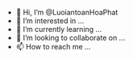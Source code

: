 - 👋 Hi, I’m @LuoiantoanHoaPhat
- 👀 I’m interested in ...
- 🌱 I’m currently learning ...
- 💞️ I’m looking to collaborate on ...
- 📫 How to reach me ...

<!---
LuoiantoanHoaPhat/LuoiantoanHoaPhat is a ✨ special ✨ repository because its `README.md` (this file) appears on your GitHub profile.
You can click the Preview link to take a look at your changes.
--->
